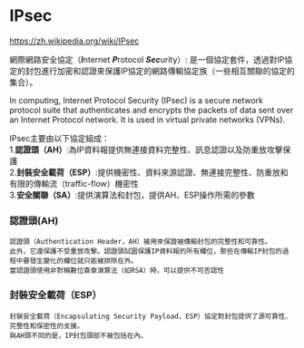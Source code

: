 # IPsec
https://zh.wikipedia.org/wiki/IPsec

網際網路安全協定（***I***nternet ***P***rotocol ***Sec***urity）:
是一個協定套件，透過對IP協定的封包進行加密和認證來保護IP協定的網路傳輸協定族（一些相互關聯的協定的集合）。

In computing, 
Internet Protocol Security (IPsec) is a secure network protocol suite that authenticates and encrypts the packets of data sent over 
an Internet Protocol network. It is used in virtual private networks (VPNs).

IPsec主要由以下協定組成：  
1.**認證頭（AH）**:為IP資料報提供無連接資料完整性、訊息認證以及防重放攻擊保護  
2.**封裝安全載荷（ESP）**:提供機密性、資料來源認證、無連接完整性、防重放和有限的傳輸流（traffic-flow）機密性  
3.**安全關聯（SA）**:提供演算法和封包，提供AH、ESP操作所需的參數  
### 認證頭(AH)
```
認證頭（Authentication Header，AH）被用來保證被傳輸封包的完整性和可靠性。
此外，它還保護不受重放攻擊。認證頭試圖保護IP資料報的所有欄位，那些在傳輸IP封包的過程中要發生變化的欄位就只能被排除在外。
當認證頭使用非對稱數位簽章演算法（如RSA）時，可以提供不可否認性
```
### 封裝安全載荷（ESP）
```
封裝安全載荷（Encapsulating Security Payload，ESP）協定對封包提供了源可靠性、完整性和保密性的支援。
與AH頭不同的是，IP封包頭部不被包括在內。
```
